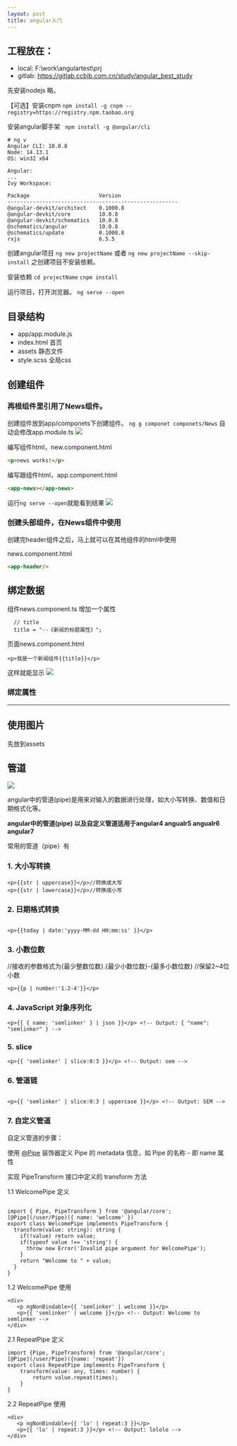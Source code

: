 ```yaml
---
layout: post
title: angular入门
---
```


## 工程放在：
- local: F:\work\angulartest\prj
- gitlab: https://gitlab.ccbjb.com.cn/study/angular_best_study


先安装nodejs
略。

【可选】安装cnpm
`npm install -g cnpm --registry=https://registry.npm.taobao.org`

安装angular脚手架
` npm install -g @angular/cli`
```
# ng v
Angular CLI: 10.0.8
Node: 14.13.1
OS: win32 x64

Angular:
...
Ivy Workspace:

Package                      Version
------------------------------------------------------
@angular-devkit/architect    0.1000.8
@angular-devkit/core         10.0.8
@angular-devkit/schematics   10.0.8
@schematics/angular          10.0.8
@schematics/update           0.1000.8
rxjs                         6.5.5
```

创建angular项目
`ng new projectName`
或者
`ng new projectName --skip-install` 之创建项目不安装依赖。

安装依赖
`cd projectName`
`cnpm install`

运行项目，打开浏览器。
`ng serve --open`


## 目录结构

- app/app.module.js 
- index.html 首页<app-root>
- assets 静态文件
- style.scss 全局css

## 创建组件

### 再根组件里引用了News组件。
创建组件放到app/componets下创建组件。
`ng g componet componets/News`
自动会修改app.module.ts
![](/docs/images/2020-12-28-17-32-22.png)

编写组件html，new.component.html
```html
<p>news works!</p>
```

编写跟组件html，app.component.html
```html
<app-news></app-news>
```

运行`ng serve --open`就能看到结果
![](/docs/images/2020-12-28-17-39-34.png)


### 创建头部组件，在News组件中使用
创建完header组件之后，马上就可以在其他组件的html中使用

news.component.html
```html
<app-header/>
```

## 绑定数据

组件news.component.ts
增加一个属性
```
  // title
  title = "--《新闻的标题属性》";
```
页面news.component.html
```
<p>我是一个新闻组件{{title}}</p>
```
这样就能显示
![](/docs/images/2020-12-28-17-49-33.png)


### 绑定属性


---
## 使用图片
先放到assets


## 管道
[![](http://bbs.itying.com/public/bbs_dadi.png)](https://www.itying.com/category-79-b0.html)

angular中的管道\(pipe\)是用来对输入的数据进行处理，如大小写转换、数值和日期格式化等。

**angular中的管道\(pipe\) 以及自定义管道适用于angular4 angualr5 angualr6 angular7**

常用的管道（pipe）有

### 1\. 大小写转换

```
<p>{{str | uppercase}}</p>//转换成大写
<p>{{str | lowercase}}</p>//转换成小写
```

### 2\. 日期格式转换

```

<p>{{today | date:'yyyy-MM-dd HH:mm:ss' }}</p> 
```

### 3\. 小数位数

//接收的参数格式为\{最少整数位数\}.\{最少小数位数\}-\{最多小数位数\} //保留2\~4位小数

```
<p>{{p | number:'1.2-4'}}</p> 
```

### 4\. JavaScript 对象序列化

```
<p>{{ { name: 'semlinker' } | json }}</p> <!-- Output: { "name": "semlinker" } -->
```

### 5\. slice

```
<p>{{ 'semlinker' | slice:0:3 }}</p> <!-- Output: sem -->
```

### 6\. 管道链

```

<p>{{ 'semlinker' | slice:0:3 | uppercase }}</p> <!-- Output: SEM -->
```

### 7\. 自定义管道

自定义管道的步骤：

使用 [\@Pipe](/user/Pipe) 装饰器定义 Pipe 的 metadata 信息，如 Pipe 的名称 \- 即 name 属性

实现 PipeTransform 接口中定义的 transform 方法

1.1 WelcomePipe 定义

```

import { Pipe, PipeTransform } from '@angular/core';
[@Pipe](/user/Pipe)({ name: 'welcome' })
export class WelcomePipe implements PipeTransform {
  transform(value: string): string {
    if(!value) return value;
    if(typeof value !== 'string') {
      throw new Error('Invalid pipe argument for WelcomePipe');
    }
    return "Welcome to " + value;
  }
} 
```

1.2 WelcomePipe 使用

```
<div>
   <p ngNonBindable>{{ 'semlinker' | welcome }}</p>
   <p>{{ 'semlinker' | welcome }}</p> <!-- Output: Welcome to semlinker -->
</div>
```

2.1 RepeatPipe 定义

```
import {Pipe, PipeTransform} from '@angular/core';
[@Pipe](/user/Pipe)({name: 'repeat'})
export class RepeatPipe implements PipeTransform {
    transform(value: any, times: number) {
        return value.repeat(times);
    }
}
```

2.2 RepeatPipe 使用

```
<div>
   <p ngNonBindable>{{ 'lo' | repeat:3 }}</p>
   <p>{{ 'lo' | repeat:3 }}</p> <!-- Output: lololo -->
</div>
```